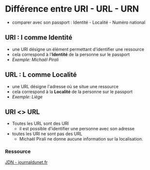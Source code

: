 # Différence entre URI - URL - URN

- comparer avec son passport : Identité - Localité - Numéro national

## URI : I comme Identité

- une URI désigne un élément permettant d'identifier une ressource
- cela correspond à l'**Identité** de la personne sur le passport
- *Exemple: Michaël Pirali*

## URL : L comme Localité
- une URL désigne l'adresse où se situe une ressource
- cela correspond à la **Localité** de la personne sur le passport 
- *Exemple: Liège*

## URI <> URL
- Toutes les URL sont des URI
  - il est possible d'identifier une personne avec son adresse
- toutes les URI ne sont pas des URL
  - Michaël Pirali ne donne aucune information sur la localisation.

### Ressource
[JDN - journaldunet.fr](https://www.journaldunet.fr/web-tech/developpement/1203023-quelle-est-la-difference-entre-uri-url-et-urn/)
